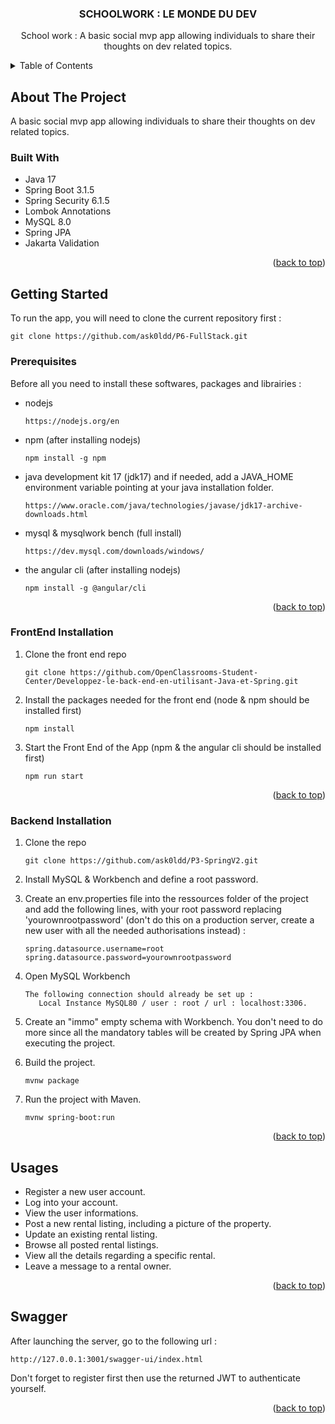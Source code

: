 <a name="readme-top"></a>

<!-- PROJECT SHIELDS -->
<!--
*** I'm using markdown "reference style" links for readability.
*** Reference links are enclosed in brackets [ ] instead of parentheses ( ).
*** See the bottom of this document for the declaration of the reference variables
*** for contributors-url, forks-url, etc. This is an optional, concise syntax you may use.
*** https://www.markdownguide.org/basic-syntax/#reference-style-links
-->

<h3 align="center">SCHOOLWORK : LE MONDE DU DEV</h3>

<p align="center">
School work : A basic social mvp app allowing individuals to share their thoughts on dev related topics.
</p>

<!-- TABLE OF CONTENTS -->
<details>
  <summary>Table of Contents</summary>
  <ol>
    <li>
      <a href="#about-the-project">About The Project</a>
      <ul>
        <li><a href="#built-with">Built With</a></li>
      </ul>
    </li>
    <li>
      <a href="#getting-started">Getting Started</a>
      <ul>
        <li><a href="#prerequisites">Prerequisites</a></li>
        <li><a href="#frontend-installation">Frontend Installation</a></li>
        <li><a href="#backend-installation">Backend Installation</a></li>
      </ul>
    </li>
    <li><a href="#usages">Usages</a></li>
  </ol>
</details>

<!-- ABOUT THE PROJECT -->

## About The Project

A basic social mvp app allowing individuals to share their thoughts on dev related topics.

### Built With

- Java 17
- Spring Boot 3.1.5
- Spring Security 6.1.5
- Lombok Annotations
- MySQL 8.0
- Spring JPA
- Jakarta Validation

<p align="right">(<a href="#readme-top">back to top</a>)</p>

<!-- GETTING STARTED -->

## Getting Started

To run the app, you will need to clone the current repository first :

```
git clone https://github.com/ask0ldd/P6-FullStack.git
```

### Prerequisites

Before all you need to install these softwares, packages and librairies :

- nodejs
  ```
  https://nodejs.org/en
  ```
- npm (after installing nodejs)
  ```
  npm install -g npm
  ```
- java development kit 17 (jdk17) and if needed, add a JAVA_HOME environment variable pointing at your java installation folder.
  ```
  https://www.oracle.com/java/technologies/javase/jdk17-archive-downloads.html
  ```
- mysql & mysqlwork bench (full install)

  ```
  https://dev.mysql.com/downloads/windows/
  ```

- the angular cli (after installing nodejs)
  ```
  npm install -g @angular/cli
  ```

<p align="right">(<a href="#readme-top">back to top</a>)</p>

### FrontEnd Installation

1. Clone the front end repo

   ```
   git clone https://github.com/OpenClassrooms-Student-Center/Developpez-le-back-end-en-utilisant-Java-et-Spring.git
   ```

2. Install the packages needed for the front end (node & npm should be installed first)
   ```
   npm install
   ```
3. Start the Front End of the App (npm & the angular cli should be installed first)
   ```
   npm run start
   ```

<p align="right">(<a href="#readme-top">back to top</a>)</p>

### Backend Installation

1. Clone the repo
   ```
   git clone https://github.com/ask0ldd/P3-SpringV2.git
   ```
2. Install MySQL & Workbench and define a root password.

3. Create an env.properties file into the ressources folder of the project and add the following lines, with your root password replacing 'yourownrootpassword' (don't do this on a production server, create a new user with all the needed authorisations instead) :
   ```
   spring.datasource.username=root
   spring.datasource.password=yourownrootpassword
   ```
4. Open MySQL Workbench
   ```
   The following connection should already be set up :
      Local Instance MySQL80 / user : root / url : localhost:3306.
   ```
5. Create an "immo" empty schema with Workbench. You don't need to do more since all the mandatory tables will be created by Spring JPA when executing the project.

6. Build the project.

   ```
   mvnw package
   ```

7. Run the project with Maven.
   ```
   mvnw spring-boot:run
   ```

<p align="right">(<a href="#readme-top">back to top</a>)</p>

<!-- USAGE EXAMPLES -->

## Usages

- Register a new user account.
- Log into your account.
- View the user informations.
- Post a new rental listing, including a picture of the property.
- Update an existing rental listing.
- Browse all posted rental listings.
- View all the details regarding a specific rental.
- Leave a message to a rental owner.

<p align="right">(<a href="#readme-top">back to top</a>)</p>

<!-- SWAGGER -->

## Swagger

After launching the server, go to the following url :

    http://127.0.0.1:3001/swagger-ui/index.html

Don't forget to register first then use the returned JWT to authenticate yourself.

<p align="right">(<a href="#readme-top">back to top</a>)</p>
